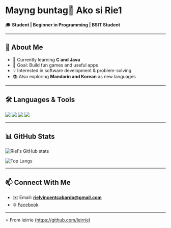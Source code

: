 # Mayng buntag👋 Ako si Rie1

🎓 **Student | Beginner in Programming | BSIT Student**

---

## 🚀 About Me
- 🌱 Currently learning **C and Java**
- 🎯 Goal: Build fun games and useful apps
- 💡 Interested in software development & problem-solving
- 📚 Also exploring **Mandarin and Korean** as new languages

---

## 🛠️ Languages & Tools
<p>
  <img src="https://simpleicons.org/icons/c.svg"/>
  <img src="https://img.shields.io/badge/Java-ED8B00?style=for-the-badge&logo=java&logoColor=white"/>
  <img src="https://img.shields.io/badge/Git-F05032?style=for-the-badge&logo=git&logoColor=white"/>
  <img src="https://img.shields.io/badge/VSCode-0078D4?style=for-the-badge&logo=visual-studio-code&logoColor=white"/>
</p>

---

## 📊 GitHub Stats
![Riel's GitHub stats](https://github-readme-stats.vercel.app/api?username=leirrie&show_icons=true&theme=tokyonight)

![Top Langs](https://github-readme-stats.vercel.app/api/top-langs/?username=leirrie&layout=compact&theme=tokyonight)

---

## 📫 Connect With Me
- ✉️ Email: **rielvincentcabardo@gmail.com**
- 🌐 [Facebook](https://www.facebook.com/rielvincent.22)  
---

⭐️ From leirrie (https://github.com/leirrie)

